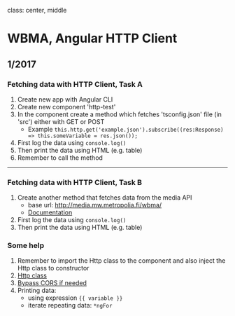 class: center, middle

# WBMA, Angular HTTP Client

## 1/2017

### Fetching data with HTTP Client, Task A

1. Create new app with Angular CLI
2. Create new component 'http-test'
3. In the component create a method which fetches 'tsconfig.json' file (in 'src') either with GET or POST
    * Example ```this.http.get('example.json').subscribe((res:Response) => this.someVariable = res.json());```
4. First log the data using ```console.log()```
5. Then print the data using HTML (e.g. table)
6. Remember to call the method

---

### Fetching data with HTTP Client, Task B

1. Create another method that fetches data from the media API
    - base url: http://media.mw.metropolia.fi/wbma/
    - [Documentation](http://media.mw.metropolia.fi/wbma/docs/)
2. First log the data using ```console.log()```
3. Then print the data using HTML (e.g. table)

### Some help

1. Remember to import the Http class to the component and also inject the Http class to constructor
2. [Http class](https://angular.io/docs/ts/latest/api/http/index/Http-class.html)
3. [Bypass CORS if needed](https://www.thepolyglotdeveloper.com/2014/08/bypass-cors-errors-testing-apis-locally/)
4. Printing data:
    - using expression ```{{ variable }}```
    - iterate repeating data: ```*ngFor```
    